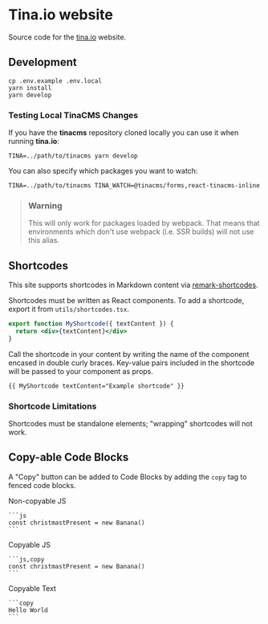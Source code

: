 # Tina.io website

Source code for the [tina.io](https://tina.io) website.

## Development

```
cp .env.example .env.local
yarn install
yarn develop
```

### Testing Local TinaCMS Changes

If you have the **tinacms** repository cloned locally you can use it when running **tina.io**:

```
TINA=../path/to/tinacms yarn develop
```

You can also specify which packages you want to watch:

```
TINA=../path/to/tinacms TINA_WATCH=@tinacms/forms,react-tinacms-inline
```

> ### Warning
>
> This will only work for packages loaded by webpack. That means that environments which don't use
> webpack (i.e. SSR builds) will not use this alias.

## Shortcodes

This site supports shortcodes in Markdown content via [remark-shortcodes](https://github.com/djm/remark-shortcodes).

Shortcodes must be written as React components. To add a shortcode, export it from `utils/shortcodes.tsx`.

```jsx
export function MyShortcode({ textContent }) {
  return <div>{textContent}</div>
}
```

Call the shortcode in your content by writing the name of the component encased in double curly braces. Key-value pairs included in the shortcode will be passed to your component as props.

```
{{ MyShortcode textContent="Example shortcode" }}
```

### Shortcode Limitations

Shortcodes must be standalone elements; "wrapping" shortcodes will not work.

## Copy-able Code Blocks

A "Copy" button can be added to Code Blocks by adding the `copy` tag to fenced code blocks.

Non-copyable JS

    ```js
    const christmastPresent = new Banana()
    ```

Copyable JS

    ```js,copy
    const christmastPresent = new Banana()
    ```

Copyable Text

    ```copy
    Hello World
    ```
